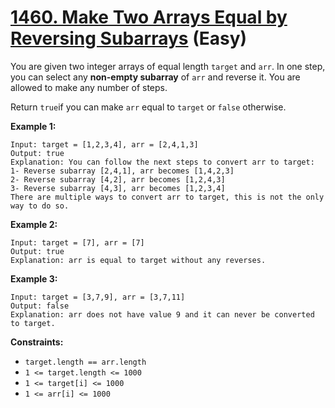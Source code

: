 # [1460. Make Two Arrays Equal by Reversing Subarrays][link] (Easy)

[link]: https://leetcode.com/problems/make-two-arrays-equal-by-reversing-subarrays/

You are given two integer arrays of equal length `target` and `arr`. In one step, you can select any
**non-empty subarray** of `arr` and reverse it. You are allowed to make any number of steps.

Return `true`if you can make  `arr` equal to  `target` or  `false` otherwise.

**Example 1:**

```
Input: target = [1,2,3,4], arr = [2,4,1,3]
Output: true
Explanation: You can follow the next steps to convert arr to target:
1- Reverse subarray [2,4,1], arr becomes [1,4,2,3]
2- Reverse subarray [4,2], arr becomes [1,2,4,3]
3- Reverse subarray [4,3], arr becomes [1,2,3,4]
There are multiple ways to convert arr to target, this is not the only way to do so.
```

**Example 2:**

```
Input: target = [7], arr = [7]
Output: true
Explanation: arr is equal to target without any reverses.
```

**Example 3:**

```
Input: target = [3,7,9], arr = [3,7,11]
Output: false
Explanation: arr does not have value 9 and it can never be converted to target.
```

**Constraints:**

- `target.length == arr.length`
- `1 <= target.length <= 1000`
- `1 <= target[i] <= 1000`
- `1 <= arr[i] <= 1000`
